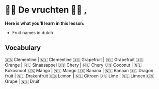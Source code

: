 # 🍇🍈 De vruchten 🍊🍉 ,

__Here is what you'll learn in this lesson:__
* Fruit names in dutch   

## Vocabulary

🇺🇸 Clementine   |  🇳🇱 Clementine
🇺🇸 Grapefruit   |  🇳🇱 Grapefruit
🇺🇸 Orange       |  🇳🇱 Sinaasappel
🇺🇸 Chery        |  🇳🇱 Chery
🇺🇸 Coconut      |  🇳🇱 Kokosnoot
🇺🇸 Mango        |  🇳🇱 Mango
🇺🇸 Banana       |  🇳🇱 Banaan
🇺🇸 Dragon fruit |  🇳🇱 Drakenfruit
🇺🇸 Lemon        |  🇳🇱 Citroen
🇺🇸 Lime         |  🇳🇱 Limoen
🇺🇸 Grape        |  🇳🇱 Druif  